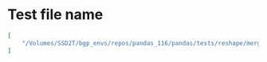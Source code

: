 # Test file name

```json
[
    "/Volumes/SSD2T/bgp_envs/repos/pandas_116/pandas/tests/reshape/merge/test_merge_asof.py"
]
```
